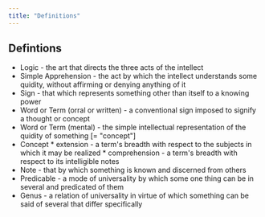 ```yaml
---
title: "Definitions"
---
```


## Defintions

* Logic - the art that directs the three acts of the intellect
* Simple Apprehension - the act by which the intellect understands some quidity, without affirming or denying anything of it
* Sign - that which represents something other than itself to a knowing power
* Word or Term (orral or written) - a conventional sign imposed to signify a thought or concept
* Word or Term (mental) - the simple intellectual representation of the quidity of something [= "concept"]
* Concept  * extension - a term's breadth with respect to the subjects in which it may be realized
           * comprehension - a term's breadth with respect to its intelligible notes
* Note - that by which something is known and discerned from others
* Predicable - a mode of universality by which some one thing can be in several and predicated of them
* Genus - a relation of universality in virtue of which something can be said of several that differ specifically
